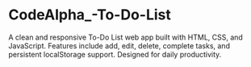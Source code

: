 # CodeAlpha_-To-Do-List
A clean and responsive To-Do List web app built with HTML, CSS, and JavaScript. Features include add, edit, delete, complete tasks, and persistent localStorage support. Designed for daily productivity.
